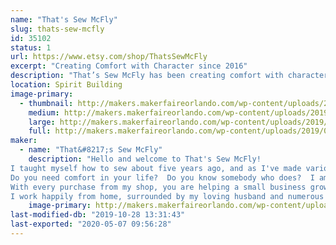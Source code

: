 ```yaml
---
name: "That's Sew McFly"
slug: thats-sew-mcfly
id: 35102
status: 1
url: https://www.etsy.com/shop/ThatsSewMcFly
excerpt: "Creating Comfort with Character since 2016"
description: "That’s Sew McFly has been creating comfort with character since 2016.  Handcrafted, high quality, unique, eco-friendly, and reusable items include coasters, microwave bowl cozies, hot/cold packs, and heating pads. Choose from dozens of styles in a variety of fandom favorites and more!  Thanks to your support, a portion of proceeds goes to charity every month."
location: Spirit Building
image-primary:
  - thumbnail: http://makers.makerfaireorlando.com/wp-content/uploads/2019/07/featureimage-1-150x150.jpg
    medium: http://makers.makerfaireorlando.com/wp-content/uploads/2019/07/featureimage-1-300x225.jpg
    large: http://makers.makerfaireorlando.com/wp-content/uploads/2019/07/featureimage-1-1024x768.jpg
    full: http://makers.makerfaireorlando.com/wp-content/uploads/2019/07/featureimage-1.jpg
maker:
  - name: "That&#8217;s Sew McFly"
    description: "Hello and welcome to That's Sew McFly!
I taught myself how to sew about five years ago, and as I've made various items over the years, I have found my love for comfort items, such as heating pads, hot/cold packs, and bowl cozies, both as gifts and for personal use.
Do you need comfort in your life?  Do you know somebody who does?  I am hoping, in some small way, to provide that comfort for you and your loved ones, while using fun, fandom fabrics!  
With every purchase from my shop, you are helping a small business grow, and I cannot thank you enough.  Also with every purchase, you will be helping a great cause, because one tenth of my profits go towards select charities throughout the year.  Thanks for making a positive difference not only in my life, but also in the world!
I work happily from home, surrounded by my loving husband and numerous cats and dogs."
    image-primary: http://makers.makerfaireorlando.com/wp-content/uploads/2019/07/mewithsign-1.jpg
last-modified-db: "2019-10-28 13:31:43"
last-exported: "2020-05-07 09:56:28"
---
```

